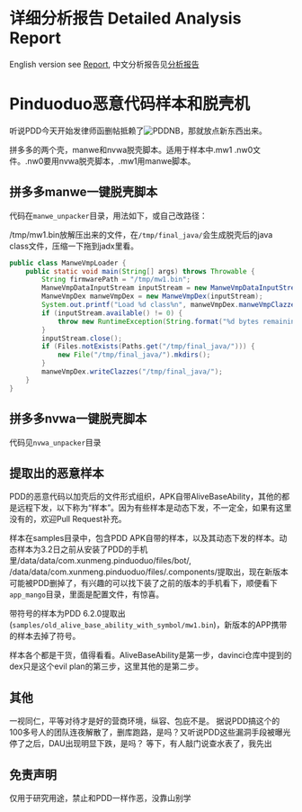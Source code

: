 # 详细分析报告 Detailed Analysis Report

English version see [Report](https://github.com/davincifans101/pinduoduo_backdoor_detailed_report/blob/main/report_en.pdf), 中文分析报告见[分析报告](https://github.com/davincifans101/pinduoduo_backdoor_detailed_report/blob/main/report_cn.pdf)

# Pinduoduo恶意代码样本和脱壳机

听说PDD今天开始发律师函删帖抵赖了![PDDNB](https://user-images.githubusercontent.com/25000885/224233765-5195f16a-f41c-482f-a664-1cf72796651e.png)，那就放点新东西出来。

拼多多的两个壳，manwe和nvwa脱壳脚本。适用于样本中.mw1 .nw0文件。.nw0要用nvwa脱壳脚本，.mw1用manwe脚本。

## 拼多多manwe一键脱壳脚本

代码在`manwe_unpacker`目录，用法如下，或自己改路径：

/tmp/mw1.bin放解压出来的文件，在`/tmp/final_java/`会生成脱壳后的java class文件，压缩一下拖到jadx里看。

```java
public class ManweVmpLoader {
    public static void main(String[] args) throws Throwable {
        String firmwarePath = "/tmp/mw1.bin";
        ManweVmpDataInputStream inputStream = new ManweVmpDataInputStream(Files.newInputStream(Paths.get(firmwarePath)));
        ManweVmpDex manweVmpDex = new ManweVmpDex(inputStream);
        System.out.printf("Load %d class%n", manweVmpDex.manweVmpClazzes.length);
        if (inputStream.available() != 0) {
            throw new RuntimeException(String.format("%d bytes remaining", inputStream.available()));
        }
        inputStream.close();
        if (Files.notExists(Paths.get("/tmp/final_java/"))) {
            new File("/tmp/final_java/").mkdirs();
        }
        manweVmpDex.writeClazzes("/tmp/final_java/");
    }
}
```
## 拼多多nvwa一键脱壳脚本

代码见`nvwa_unpacker`目录

## 提取出的恶意样本

PDD的恶意代码以加壳后的文件形式组织，APK自带AliveBaseAbility，其他的都是远程下发，以下称为“样本”。因为有些样本是动态下发，不一定全，如果有这里没有的，欢迎Pull Request补充。

样本在samples目录中，包含PDD APK自带的样本，以及其动态下发的样本。动态样本为3.2日之前从安装了PDD的手机里/data/data/com.xunmeng.pinduoduo/files/bot/, /data/data/com.xunmeng.pinduoduo/files/.components/提取出，现在新版本可能被PDD删掉了，有兴趣的可以找下装了之前的版本的手机看下，顺便看下`app_mango`目录，里面是配置文件，有惊喜。

带符号的样本为PDD 6.2.0提取出(`samples/old_alive_base_ability_with_symbol/mw1.bin`)，新版本的APP携带的样本去掉了符号。

样本各个都是干货，值得看看。AliveBaseAbility是第一步，davinci仓库中提到的dex只是这个evil plan的第三步，这里其他的是第二步。

## 其他

一视同仁，平等对待才是好的营商环境，纵容、包庇不是。
据说PDD搞这个的100多号人的团队连夜解散了，删库跑路，是吗？又听说PDD这些漏洞手段被曝光停了之后，DAU出现明显下跌，是吗？
等下，有人敲门说查水表了，我先出

## 免责声明

仅用于研究用途，禁止和PDD一样作恶，没靠山别学
